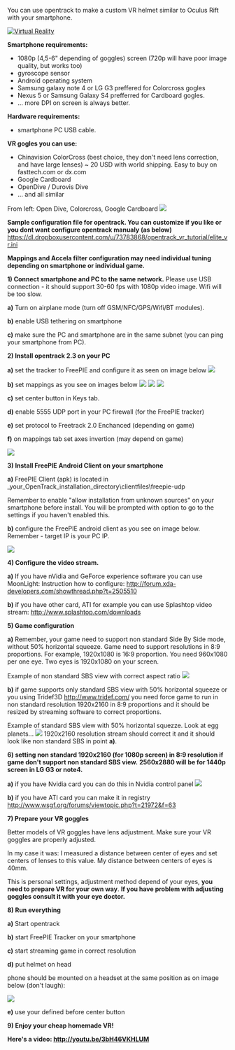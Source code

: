 You can use opentrack to make a custom VR helmet similar to Oculus Rift with your smartphone.

[![Virtual Reality](https://dl.dropboxusercontent.com/u/73783868/opentrack_vr_tutorial/vr_ico.jpg)](http://youtu.be/3bH46VKHLUM)

**Smartphone requirements:**
- 1080p (4,5-6" depending of goggles) screen (720p will have poor image quality, but works too)
- gyroscope sensor
- Android operating system
- Samsung galaxy note 4 or LG G3 preffered for Colorcross gogles
- Nexus 5 or Samsung Galaxy S4 prefferred for Cardboard gogles.
- ... more DPI on screen is always better.

**Hardware requirements:**
- smartphone PC USB cable.

**VR gogles you can use:**
- Chinavision ColorCross (best choice, they don't need lens correction, and have large lenses) ~ 20 USD with world shipping. Easy to buy on fasttech.com or dx.com
- Google Cardboard
- OpenDive / Durovis Dive
- ... and all similar

From left: Open Dive, Colorcross, Google Cardboard
![](https://dl.dropboxusercontent.com/u/73783868/opentrack_vr_tutorial/20141124_235553.jpg)

**Sample configuration file for opentrack. You can customize if you like or you dont want configure opentrack manualy (as below)**
https://dl.dropboxusercontent.com/u/73783868/opentrack_vr_tutorial/elite_vr.ini

**Mappings and Accela filter configuration may need individual tuning depending on smartphone or individual game.**

**1) Connect smartphone and PC to the same network.**
Please use USB connection - it should support 30-60 fps with 1080p video image. Wifi will be too slow.


**a)** Turn on airplane mode (turn off GSM/NFC/GPS/Wifi/BT modules).

**b)** enable USB tethering on smartphone

**c)** make sure the PC and smartphone are in the same subnet (you can ping your smartphone from PC).

**2) Install opentrack 2.3 on your PC**

**a)** set the tracker to FreePIE and configure it as seen on image below
![](https://dl.dropboxusercontent.com/u/73783868/opentrack_vr_tutorial/ok_vr.JPG)

**b)** set mappings as you see on images below
![](https://dl.dropboxusercontent.com/u/73783868/opentrack_vr_tutorial/vr_yaw.JPG)
![](https://dl.dropboxusercontent.com/u/73783868/opentrack_vr_tutorial/vr_roll.JPG)
![](https://dl.dropboxusercontent.com/u/73783868/opentrack_vr_tutorial/vr_yaw.JPG)

**c)** set center button in Keys tab.

**d)** enable 5555 UDP port in your PC firewall (for the FreePIE tracker)

**e)** set protocol to Freetrack 2.0 Enchanced (depending on game)

**f)** on mappings tab set axes invertion (may depend on game) 

![](https://dl.dropboxusercontent.com/u/73783868/opentrack_vr_tutorial/invert_vr.JPG)

**3) Install FreePIE Android Client on your smartphone**

**a)** FreePIE Client (apk) is located in _your_OpenTrack_installation_directory\clientfiles\freepie-udp

Remember to enable "allow installation from unknown sources" on your smartphone before install. You will be prompted with option to go to the settings if you haven't enabled this.

**b)** configure the FreePIE android client as you see on image below.
Remember - target IP is your PC IP.

![](https://dl.dropboxusercontent.com/u/73783868/freepie/4.png)

**4) Configure the video stream.**

**a)** If you have nVidia and GeForce experience software you can use MoonLight:
Instruction how to configure:
http://forum.xda-developers.com/showthread.php?t=2505510

**b)** if you have other card, ATI for example you can use Splashtop video stream:
http://www.splashtop.com/downloads

**5) Game configuration**

**a)** Remember, your game need to support non standard Side By Side mode, without 50% horizontal squeeze.
Game need to support resolutions in 8:9 proportions.
For example, 1920x1080 is 16:9 proportion. You need 960x1080 per one eye. Two eyes is 1920x1080 on your screen.

Example of non standard SBS view with correct aspect ratio
![](http://i.imgur.com/dX5u2K6l.jpg)

**b)** if game supports only standard SBS view with 50% horizontal squeeze or you using Tridef3D http://www.tridef.com/ you need force game to run in non standard resolution 1920x2160 in 8:9 proportions and it should be resized by streaming software to correct proportions.

Example of standard SBS view with 50% horizontal squezze. Look at egg planets...
![](http://i.imgur.com/pjjjC1il.jpg)
1920x2160 resolution stream should correct it and it should look like non standard SBS in point **a)**.

**6) setting non standard 1920x2160 (for 1080p screen) in 8:9 resolution if game don't support non standard SBS view.**
**2560x2880 will be for 1440p screen in LG G3 or note4.**

**a)** if you have Nvidia card you can do this in Nvidia control panel
![](https://dl.dropboxusercontent.com/u/73783868/opentrack_vr_tutorial/nvidia.JPG)

**b)** if you have ATI card you can make it in registry
http://www.wsgf.org/forums/viewtopic.php?t=21972&f=63

**7) Prepare your VR goggles**

Better models of VR goggles have lens adjustment.
Make sure your VR goggles are properly adjusted. 

In my case it was:
I measured a distance between center of eyes and set centers of lenses to this value.
My distance between centers of eyes is 40mm.

This is personal settings, adjustment method depend of your eyes, **you need to prepare VR for your own way**.
**If you have problem with adjusting goggles consult it with your eye doctor.**

**8) Run everything**

**a)** Start opentrack

**b)** start FreePIE Tracker on your smartphone

**c)** start streaming game in correct resolution

**d)** put helmet on head

phone should be mounted on a headset at the same position as on image below (don't laugh):

![](http://i.imgur.com/MLRiiEPl.jpg)

**e)** use your defined before center button

**9) Enjoy your cheap homemade VR!**

**Here's a video: http://youtu.be/3bH46VKHLUM**